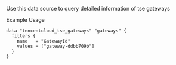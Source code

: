 Use this data source to query detailed information of tse gateways

Example Usage

```hcl
data "tencentcloud_tse_gateways" "gateways" {
  filters {
    name   = "GatewayId"
    values = ["gateway-ddbb709b"]
  }
}
```